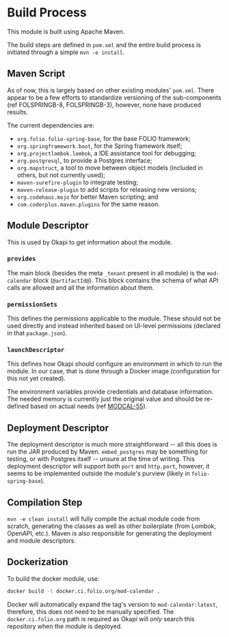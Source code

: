 # Build Process

This module is built using Apache Maven.

The build steps are defined in `pom.xml` and the entire build process is initiated through a simple
`mvn -e install`.

## Maven Script

As of now, this is largely based on other existing modules' `pom.xml`. There appear to be a few
efforts to standardize versioning of the sub-components (ref FOLSPRINGB-8, FOLSPRINGB-3), however,
none have produced results.

The current dependencies are:

- `org.folio.folio-spring-base`, for the base FOLIO framework;
- `org.springframework.boot`, for the Spring framework itself;
- `org.projectlombok.lombok`, a IDE assistance tool for debugging;
- `org.postgresql`, to provide a Postgres interface;
- `org.mapstruct`, a tool to move between object models (included in others, but not currently
  used);
- `maven-surefire-plugin` to integrate testing;
- `maven-release-plugin` to add scripts for releasing new versions;
- `org.codehaus.mojo` for better Maven scripting; and
- `com.coderplus.maven.plugins` for the same reason.

## Module Descriptor

This is used by Okapi to get information about the module.

### `provides`

The main block (besides the meta `_tenant` present in all module) is the `mod-calendar` block
(`@artifactId@`). This block contains the schema of what API calls are allowed and all the
information about them.

### `permissionSets`

This defines the permissions applicable to the module. These should not be used directly and instead
inherited based on UI-level permissions (declared in that `package.json`).

### `launchDescriptor`

This defines how Okapi should configure an environment in which to run the module. In our case, that
is done through a Docker image (configuration for this not yet created).

The environment variables provide credentials and database information. The needed memory is
currently just the original value and should be re-defined based on actual needs (ref
[MODCAL-55](https://issues.folio.org/projects/MODCAL/issues/MODCAL-55?filter=allopenissues)).

## Deployment Descriptor

The deployment descriptor is much more straightforward -- all this does is run the JAR produced by
Maven. `embed_postgres` may be something for testing, or with Postgres itself -- unsure at the time
of writing. This deployment descriptor will support both `port` and `http.port`, however, it seems
to be implemented outside the module's purview (likely in `folio-spring-base`).

## Compilation Step

`mvn -e clean install` will fully compile the actual module code from scratch, generating the
classes as well as other boilerplate (from Lombok, OpenAPI, etc.). Maven is also responsible for
generating the deployment and module descriptors.

## Dockerization

To build the docker module, use:

```sh
docker build -t docker.ci.folio.org/mod-calendar .
```

Docker will automatically expand the tag's version to `mod-calendar:latest`, therefore, this does
not need to be manually specified. The `docker.ci.folio.org` path is required as Okapi will _only_
search this repository when the module is deployed.

